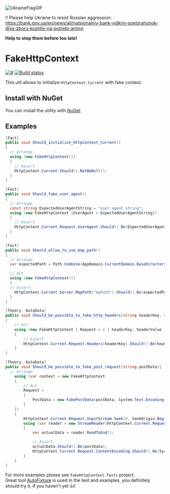![UkraineFlagGIF](https://user-images.githubusercontent.com/10955191/156920460-a8625478-d145-44d5-8348-fd0c1976f0fc.gif)

‼️ Please help Ukraine to resist Russian aggression: <https://bank.gov.ua/en/news/all/natsionalniy-bank-vidkriv-spetsrahunok-dlya-zboru-koshtiv-na-potrebi-armiyi>

**Help to stop them before too late!**

# FakeHttpContext

[![#](https://img.shields.io/nuget/v/FakeHttpContext.svg)](https://www.nuget.org/packages/FakeHttpContext/)
[![Build status](https://ci.appveyor.com/api/projects/status/l2jnlqj0vtkbr6ob?svg=true)](https://ci.appveyor.com/project/vadimzozulya/fakehttpcontext)

This util allows to initialize `HttpContext.Current` with fake context.

## Install with NuGet
You can install the utility with [NuGet](https://www.nuget.org/packages/FakeHttpContext/)

## Examples

```csharp
[Fact]
public void Should_initialize_HttpContext_Current()
{
  // Arrange
  using (new FakeHttpContext())
  {
    // Assert
    HttpContext.Current.Should().NotBeNull();
  }
}

[Fact]
public void Should_fake_user_agent()
{
  // Arrange
  const string ExpectedUserAgentString = "user agent string";
  using (new FakeHttpContext {UserAgent = ExpectedUserAgentString})
  {
    // Assert
    HttpContext.Current.Request.UserAgent.Should().Be(ExpectedUserAgentString);
  }
}

[Fact]
public void Should_allow_to_use_map_path()
{
  // Arrange
  var expectedPath = Path.Combine(AppDomain.CurrentDomain.BaseDirectory, "myPath");

  // Act
  using (new FakeHttpContext())
  {
  // Assert
    HttpContext.Current.Server.MapPath("myPath").Should().Be(expectedPath);
  }
}

[Theory, AutoData]
public void Should_be_possible_to_fake_http_headers(string headerKey, string headerValue)
{
    // Act
    using (new FakeHttpContext { Request = { { headerKey, headerValue } } })
    {
        // Assert
        HttpContext.Current.Request.Headers[headerKey].Should().Be(headerValue);
    }
}

[Theory, AutoData]
public void Should_be_possible_to_fake_post_request(string postData){
  // Arrange
    using (var context = new FakeHttpContext
    {
        // Act
        Request =
        {
            PostData = new FakePostData(postData, System.Text.Encoding.UTF32)
        }
    })
    {
        HttpContext.Current.Request.InputStream.Seek(0, SeekOrigin.Begin);
        using (var reader = new StreamReader(HttpContext.Current.Request.InputStream, System.Text.Encoding.UTF32))
        {
            var actualData = reader.ReadToEnd();

            // Assert
            actualData.Should().Be(postData);
            HttpContext.Current.Request.ContentEncoding.Should().Be(System.Text.Encoding.UTF32);
        }
    }
}
```

For more examples please see `FakeHttpContext.Tests` project.  
Great tool [AutoFixture](https://github.com/AutoFixture/AutoFixture) is used in
the test and examples, you definitely should try it, if you haven't yet
:thumbsup:!
